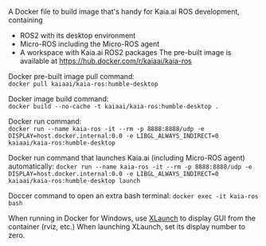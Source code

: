 A Docker file to build image that's handy for Kaia.ai ROS development, containing
- ROS2 with its desktop environment
- Micro-ROS including the Micro-ROS agent
- A workspace with Kaia.ai ROS2 packages
The pre-built image is available at https://hub.docker.com/r/kaiaai/kaia-ros

Docker pre-built image pull command:\
`docker pull kaiaai/kaia-ros:humble-desktop`

Docker image build command:\
`docker build --no-cache -t kaiaai/kaia-ros:humble-desktop .`

Docker run command:\
`docker run --name kaia-ros -it --rm -p 8888:8888/udp -e DISPLAY=host.docker.internal:0.0 -e LIBGL_ALWAYS_INDIRECT=0 kaiaai/kaia-ros:humble-desktop`

Docker run command that launches Kaia.ai (including Micro-ROS agent) automatically:
`docker run --name kaia-ros -it --rm -p 8888:8888/udp -e DISPLAY=host.docker.internal:0.0 -e LIBGL_ALWAYS_INDIRECT=0 kaiaai/kaia-ros:humble-desktop launch`

Doccer command to open an extra bash terminal:
`docker exec -it kaia-ros bash`

When running in Docker for Windows, use [XLaunch](https://sourceforge.net/projects/xming/) to display GUI from the container (rviz, etc.)
When launching XLaunch, set its display number to zero.
